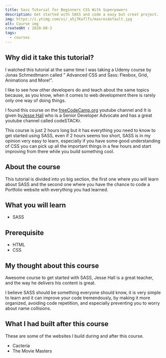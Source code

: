 ```yaml
---
title: Sass Tutorial for Beginners CSS With Superpowers
description: Get started with SASS and code a easy but creat project.
img: https://i.ytimg.com/vi/_a5j7KoflTs/maxresdefault.jpg
alt: Course img
createdAt : 2020-08-3
tags:
  - courses
---
```


## Why did it take this tutorial?

I watched this tutorial at the same time I was taking a Udemy course by Jonas Schmedtmann called " Advanced CSS and Sass: Flexbox, Grid, Animations and More!". 

I like to see how other developers do and teach about the same topics because, as you know, when it comes to web development there is rarely only one way of doing things.

I found this course on the [freeCodeCamp.org](https://www.youtube.com/channel/UC8butISFwT-Wl7EV0hUK0BQ) youtube channel and It is given by[Jesse Hall](https://www.codestackr.com/) who is a  Senior Developer Advocate and has a great youtube channel called codeSTACKr.

This course is just 2 hours long but it has everything you need to know to get started using SASS, even if 2 hours seems too short, SASS is in my opinion very easy to learn, especially if you have some good understanding of CSS you can pick up all the important things in a few hours and start improving from there while you build something cool.

## About the course

This tutorial is divided into yo big section, the first one where you will learn about SASS and the second one where you have the chance to code a Portfolio website with everything you had learned.

## What you will learn

- SASS

## Prerequisite

- HTML
- CSS

## My thought about this course

Awesome course to get started with SASS, Jesse Hall is a great teacher, and the way he delivers his content is great.

I believe SASS should be something everyone should know, it is very simple to learn and it can improve your code tremendously, by making it more organized, avoiding code repetition, and especially preventing you to worry about name collisions.

## What I had built after this course

These are some of the websites I build during and after this course.

- <nuxt-link to="/projects/recv794Z6G53ssLKD">Cacteria </nuxt-link>
- <nuxt-link to="/projects/recChMGq86ezwi71A">The Movie Masters</nuxt-link>

